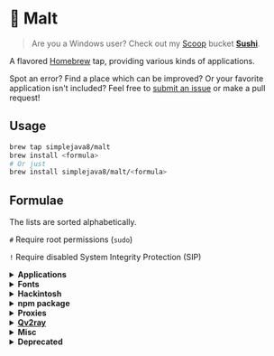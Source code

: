 # 🍺 Malt

> Are you a Windows user? Check out my [Scoop](https://scoop-docs.now.sh/) bucket [**Sushi**](https://github.com/kidonng/sushi).

A flavored [Homebrew](https://brew.sh/) tap, providing various kinds of applications.

Spot an error? Find a place which can be improved? Or your favorite application isn't included? Feel free to [submit an issue](https://github.com/kidonng/homebrew-malt/issues/new) or make a pull request!

## Usage

```sh
brew tap simplejava8/malt
brew install <formula>
# Or just
brew install simplejava8/malt/<formula>
```

## Formulae

The lists are sorted alphabetically.

`#` Require root permissions (`sudo`)

`!` Require disabled System Integrity Protection (SIP)

<details>
<summary><strong>Applications</strong></summary>

- [glance-chamburr](https://github.com/chamburr/glance)

  A fork of discontinued [glance](https://formulae.brew.sh/cask/glance).

- [macforge](https://www.macenhance.com/macforge) `!`
- [vimac](https://github.com/dexterleng/vimac)

</details>


<details>
<summary><strong>Fonts</strong></summary>

- [JetBrainsMono Nerd Font](https://github.com/ryanoasis/nerd-fonts/tree/master/patched-fonts/JetBrainsMono)

  Based on JetBrains Mono 2.225 from https://github.com/ryanoasis/nerd-fonts/pull/572.

- [New York](https://developer.apple.com/fonts/) `#`
- [Nonicons](https://github.com/yamatsum/nonicons)
- [SF Compact](https://developer.apple.com/fonts/) `#`
- [SF Mono](https://developer.apple.com/fonts/) `#`
- [SF Pro](https://developer.apple.com/fonts/) `#`

</details>

<details>
<summary><strong>Hackintosh</strong></summary>

Including most tools used in [Dortania Guides](https://dortania.github.io/).

**NOTE** Most tools are scripts which doesn't have a fixed version, so using `--head` to install the latest version is recommended.

- [brigadier](https://github.com/corpnewt/brigadier)
- [cpufriendfriend](https://github.com/fewtarius/CPUFriendFriend)
- [dmidecode](https://github.com/acidanthera/dmidecode)
- [gensmbios](https://github.com/corpnewt/GenSMBIOS)
- [gfxutil](https://github.com/acidanthera/gfxutil)
- [gibmacos](https://github.com/corpnewt/gibMacOS)
- [ifrextract](https://github.com/LongSoft/Universal-IFR-Extractor)
- [ioregistryexplorer](https://github.com/khronokernel/IORegistryClone)
- [kextextractor](https://github.com/corpnewt/KextExtractor)
- [lilu-and-friends](https://github.com/corpnewt/Lilu-and-Friends)
- [mountefi](https://github.com/corpnewt/MountEFI)
- [occonfigcompare](https://github.com/corpnewt/OCConfigCompare)
- [one-key-hidpi](https://github.com/xzhih/one-key-hidpi)
- [one-key-cpufriend](https://github.com/stevezhengshiqi/one-key-cpufriend)
- [opencore-utils](https://github.com/acidanthera/OpenCorePkg)

  Utilities bundled with OpenCore such as `macserial`.

- [propertree](https://github.com/corpnewt/ProperTree)
- [ssdttime](https://github.com/corpnewt/SSDTTime)
- [uefitool](https://github.com/LongSoft/UEFITool)
- [usbmap](https://github.com/corpnewt/USBMap)

</details>

<details>
<summary><strong>npm package</strong></summary>

- [np](https://github.com/sindresorhus/np)
- [typescript-languageserver-server](https://github.com/theia-ide/typescript-language-server)
- [vscode-css-languageserver-bin](https://github.com/vscode-langservers/vscode-css-languageserver-bin)
- [vscode-html-languageserver-bin](https://github.com/vscode-langservers/vscode-html-languageserver-bin)

</details>

<details>
<summary><strong>Proxies</strong></summary>

- [naiveproxy](https://github.com/klzgrad/naiveproxy)
- [shadowsocks-go](https://github.com/shadowsocks/go-shadowsocks2)
- [trojan-go](https://github.com/p4gefau1t/trojan-go)

</details>

<details>
<summary><strong><a href="https://qv2ray.net/">Qv2ray</a></strong></summary>

- [qv2ray-beta](https://github.com/Qv2ray/Qv2ray)
- [qv2ray-plugin-command / qv2ray-plugin-command-beta](https://github.com/Qv2ray/QvPlugin-Command)
- [qv2ray-plugin-naiveproxy / qv2ray-plugin-naiveproxy-beta](https://github.com/Qv2ray/QvPlugin-NaiveProxy)
- [qv2ray-plugin-ss / qv2ray-plugin-ss-beta](https://github.com/Qv2ray/QvPlugin-SS)
- [qv2ray-plugin-ssr / qv2ray-plugin-ssr-beta](https://github.com/Qv2ray/QvPlugin-SSR)
- [qv2ray-plugin-trojan / qv2ray-plugin-ssr-beta](https://github.com/Qv2ray/QvPlugin-Trojan)
- [qv2ray-plugin-trojan-go / qv2ray-plugin-trojan-go-beta](https://github.com/Qv2ray/QvPlugin-Trojan-Go)

</details>

<details>
<summary><strong>Misc</strong></summary>

- [iconsur](https://github.com/rikumi/iconsur)
- [nali](https://github.com/zu1k/nali)
- [unsign](https://github.com/steakknife/unsign)

  Useful for dealing with issues like [this](https://github.com/Nyx0uf/qlImageSize#limitations).

- [viu](https://github.com/atanunq/viu)

</details>

<details>
<summary><strong>Deprecated</strong></summary>

These formulae have been removed from this tap because there are better/maintained alternatives in other taps.

- [clash](https://github.com/Dreamacro/clash): use `homebrew/core/clash`
- [clashx-pro](https://github.com/yichengchen/clashX): use `homebrew/cask-versions/clashx-pro`
- [exa-mod](https://github.com/ogham/exa): use `homebrew/core/exa`
- [leaf](https://github.com/eycorsican/leaf): use `homebrew/core/leaf-proxy`
- [lsix](https://github.com/hackerb9/lsix): use `homebrew/core/lsix`
- [neofetch-optional-deps](https://github.com/dylanaraps/neofetch): use `homebrew/core/neofetch`
- [osu](https://osu.ppy.sh/): use `homebrew/cask-versions/osu-development`
- [vercel](https://vercel.com/): use `homebrew/core/vercel-cli`
- [wrangler](https://github.com/cloudflare/wrangler): use `homebrew/core/cloudflare-wrangler`
- [youtube-dl-mod](https://youtube-dl.org/): use `kidonng/malt/yt-dlp`
- [yt-dlp](https://github.com/yt-dlp/yt-dlp): use `homebrew/core/yt-dlp`

</details>

